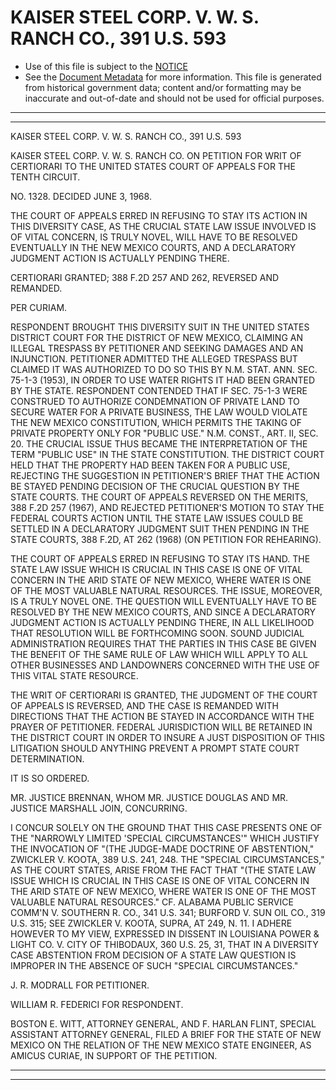 ---
---

# KAISER STEEL CORP. V. W. S. RANCH CO., 391 U.S. 593

* Use of this file is subject to the [NOTICE](https://github.com/publicdocs/notice/blob/master/NOTICE)
* See the [Document Metadata](../../../) for more information.
  This file is generated from historical government data; content and/or formatting may be inaccurate and out-of-date and should not be used for official purposes.

----------
----------

KAISER STEEL CORP. V. W. S. RANCH CO., 391 U.S. 593

KAISER STEEL CORP. V. W. S. RANCH CO. ON PETITION FOR WRIT OF CERTIORARI TO THE UNITED STATES COURT OF APPEALS FOR THE TENTH CIRCUIT.

NO. 1328.  DECIDED JUNE 3, 1968.

THE COURT OF APPEALS ERRED IN REFUSING TO STAY ITS ACTION IN THIS DIVERSITY CASE, AS THE CRUCIAL STATE LAW ISSUE INVOLVED IS OF VITAL CONCERN, IS TRULY NOVEL, WILL HAVE TO BE RESOLVED EVENTUALLY IN THE NEW MEXICO COURTS, AND A DECLARATORY JUDGMENT ACTION IS ACTUALLY PENDING THERE.

CERTIORARI GRANTED; 388 F.2D 257 AND 262, REVERSED AND REMANDED.

PER CURIAM.

RESPONDENT BROUGHT THIS DIVERSITY SUIT IN THE UNITED STATES DISTRICT COURT FOR THE DISTRICT OF NEW MEXICO, CLAIMING AN ILLEGAL TRESPASS BY PETITIONER AND SEEKING DAMAGES AND AN INJUNCTION.  PETITIONER ADMITTED THE ALLEGED TRESPASS BUT CLAIMED IT WAS AUTHORIZED TO DO SO THIS BY N.M. STAT. ANN. SEC. 75-1-3 (1953), IN ORDER TO USE WATER RIGHTS IT HAD BEEN GRANTED BY THE STATE.  RESPONDENT CONTENDED THAT IF SEC. 75-1-3 WERE CONSTRUED TO AUTHORIZE CONDEMNATION OF PRIVATE LAND TO SECURE WATER FOR A PRIVATE BUSINESS, THE LAW WOULD VIOLATE THE NEW MEXICO CONSTITUTION, WHICH PERMITS THE TAKING OF PRIVATE PROPERTY ONLY FOR "PUBLIC USE."  N.M. CONST., ART. II, SEC. 20.  THE CRUCIAL ISSUE THUS BECAME THE INTERPRETATION OF THE TERM "PUBLIC USE" IN THE STATE CONSTITUTION.  THE DISTRICT COURT HELD THAT THE PROPERTY HAD BEEN TAKEN FOR A PUBLIC USE, REJECTING THE SUGGESTION IN PETITIONER'S BRIEF THAT THE ACTION BE STAYED PENDING DECISION OF THE CRUCIAL QUESTION BY THE STATE COURTS.  THE COURT OF APPEALS REVERSED ON THE MERITS, 388 F.2D 257 (1967), AND REJECTED PETITIONER'S MOTION TO STAY THE FEDERAL COURTS ACTION UNTIL THE STATE LAW ISSUES COULD BE SETTLED IN A DECLARATORY JUDGMENT SUIT THEN PENDING IN THE STATE COURTS, 388 F.2D, AT 262 (1968) (ON PETITION FOR REHEARING).

THE COURT OF APPEALS ERRED IN REFUSING TO STAY ITS HAND.  THE STATE LAW ISSUE WHICH IS CRUCIAL IN THIS CASE IS ONE OF VITAL CONCERN IN THE ARID STATE OF NEW MEXICO, WHERE WATER IS ONE OF THE MOST VALUABLE NATURAL RESOURCES.  THE ISSUE, MOREOVER, IS A TRULY NOVEL ONE.  THE QUESTION WILL EVENTUALLY HAVE TO BE RESOLVED BY THE NEW MEXICO COURTS, AND SINCE A DECLARATORY JUDGMENT ACTION IS ACTUALLY PENDING THERE, IN ALL LIKELIHOOD THAT RESOLUTION WILL BE FORTHCOMING SOON.  SOUND JUDICIAL ADMINISTRATION REQUIRES THAT THE PARTIES IN THIS CASE BE GIVEN THE BENEFIT OF THE SAME RULE OF LAW WHICH WILL APPLY TO ALL OTHER BUSINESSES AND LANDOWNERS CONCERNED WITH THE USE OF THIS VITAL STATE RESOURCE.

THE WRIT OF CERTIORARI IS GRANTED, THE JUDGMENT OF THE COURT OF APPEALS IS REVERSED, AND THE CASE IS REMANDED WITH DIRECTIONS THAT THE ACTION BE STAYED IN ACCORDANCE WITH THE PRAYER OF PETITIONER.  FEDERAL JURISDICTION WILL BE RETAINED IN THE DISTRICT COURT IN ORDER TO INSURE A JUST DISPOSITION OF THIS LITIGATION SHOULD ANYTHING PREVENT A PROMPT STATE COURT DETERMINATION.

IT IS SO ORDERED.

MR. JUSTICE BRENNAN, WHOM MR. JUSTICE DOUGLAS AND MR. JUSTICE MARSHALL JOIN, CONCURRING.

I CONCUR SOLELY ON THE GROUND THAT THIS CASE PRESENTS ONE OF THE "NARROWLY LIMITED 'SPECIAL CIRCUMSTANCES'" WHICH JUSTIFY THE INVOCATION OF "(THE JUDGE-MADE DOCTRINE OF ABSTENTION," ZWICKLER V. KOOTA, 389 U.S. 241, 248.  THE "SPECIAL CIRCUMSTANCES," AS THE COURT STATES, ARISE FROM THE FACT THAT "(THE STATE LAW ISSUE WHICH IS CRUCIAL IN THIS CASE IS ONE OF VITAL CONCERN IN THE ARID STATE OF NEW MEXICO, WHERE WATER IS ONE OF THE MOST VALUABLE NATURAL RESOURCES."  CF. ALABAMA PUBLIC SERVICE COMM'N V. SOUTHERN R. CO., 341 U.S. 341; BURFORD V. SUN OIL CO., 319 U.S. 315; SEE ZWICKLER V. KOOTA, SUPRA, AT 249, N. 11.  I ADHERE HOWEVER TO MY VIEW, EXPRESSED IN DISSENT IN LOUISIANA POWER & LIGHT CO. V. CITY OF THIBODAUX, 360 U.S. 25, 31, THAT IN A DIVERSITY CASE ABSTENTION FROM DECISION OF A STATE LAW QUESTION IS IMPROPER IN THE ABSENCE OF SUCH "SPECIAL CIRCUMSTANCES."

J. R. MODRALL FOR PETITIONER.

WILLIAM R. FEDERICI FOR RESPONDENT.

BOSTON E. WITT, ATTORNEY GENERAL, AND F. HARLAN FLINT, SPECIAL ASSISTANT ATTORNEY GENERAL, FILED A BRIEF FOR THE STATE OF NEW MEXICO ON THE RELATION OF THE NEW MEXICO STATE ENGINEER, AS AMICUS CURIAE, IN SUPPORT OF THE PETITION.


----------
----------

